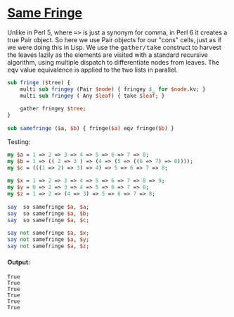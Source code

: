 [1]: http://rosettacode.org/wiki/Same_Fringe

# [Same Fringe][1]

Unlike in Perl 5, where <tt>=&gt;</tt> is just a synonym for comma, in Perl 6 it creates a true Pair object. So here we use Pair objects for our "cons" cells, just as if we were doing this in Lisp. We use the <tt>gather/take</tt> construct to harvest the leaves lazily as the elements are visited with a standard recursive algorithm, using multiple dispatch to differentiate nodes from leaves. The <tt>eqv</tt> value equivalence is applied to the two lists in parallel.

```perl
sub fringe ($tree) {
    multi sub fringey (Pair $node) { fringey $_ for $node.kv; }
    multi sub fringey ( Any $leaf) { take $leaf; }
 
    gather fringey $tree;
}
 
sub samefringe ($a, $b) { fringe($a) eqv fringe($b) }
```


Testing:

```perl
my $a = 1 => 2 => 3 => 4 => 5 => 6 => 7 => 8;
my $b = 1 => (( 2 => 3 ) => (4 => (5 => ((6 => 7) => 8))));
my $c = (((1 => 2) => 3) => 4) => 5 => 6 => 7 => 8;
 
my $x = 1 => 2 => 3 => 4 => 5 => 6 => 7 => 8 => 9;
my $y = 0 => 2 => 3 => 4 => 5 => 6 => 7 => 8;
my $z = 1 => 2 => (4 => 3) => 5 => 6 => 7 => 8;
 
say  so samefringe $a, $a;
say  so samefringe $a, $b;
say  so samefringe $a, $c;
 
say not samefringe $a, $x;
say not samefringe $a, $y;
say not samefringe $a, $z;
```

#### Output:
```
True
True
True
True
True
True
```